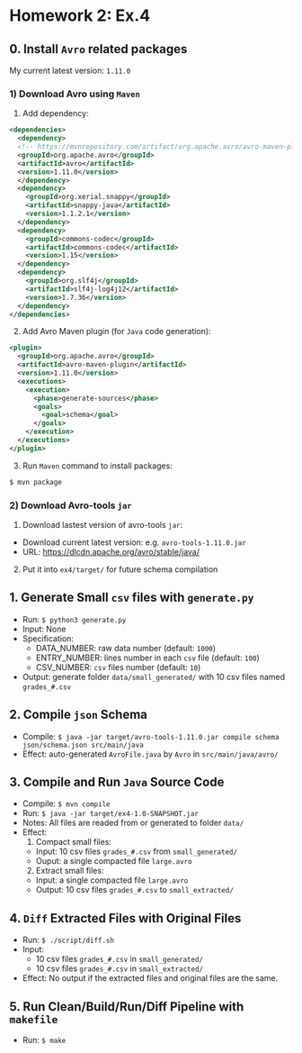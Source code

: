 # Homework 2: Ex.4

## 0. Install `Avro` related packages

My current latest version: `1.11.0`

### 1) Download Avro using `Maven`

1. Add dependency:

  ```xml
  <dependencies>
    <dependency>
    <!-- https://mvnrepository.com/artifact/org.apache.avro/avro-maven-plugin -->
    <groupId>org.apache.avro</groupId>
    <artifactId>avro</artifactId>
    <version>1.11.0</version>
    </dependency>
    <dependency>
      <groupId>org.xerial.snappy</groupId>
      <artifactId>snappy-java</artifactId>
      <version>1.1.2.1</version>
    </dependency>
    <dependency>
      <groupId>commons-codec</groupId>
      <artifactId>commons-codec</artifactId>
      <version>1.15</version>
    </dependency>
    <dependency>
      <groupId>org.slf4j</groupId>
      <artifactId>slf4j-log4j12</artifactId>
      <version>1.7.36</version>
    </dependency>
  </dependencies>
  ```

2. Add Avro Maven plugin (for `Java` code generation):

  ```xml
  <plugin>
    <groupId>org.apache.avro</groupId>
    <artifactId>avro-maven-plugin</artifactId>
    <version>1.11.0</version>
    <executions>
      <execution>
        <phase>generate-sources</phase>
        <goals>
          <goal>schema</goal>
        </goals>
      </execution>
    </executions>
  </plugin>
  ```

3. Run `Maven` command to install packages:

  ```bash
  $ mvn package
  ```

### 2) Download Avro-tools `jar`

1. Download lastest version of avro-tools `jar`:
- Download current latest version: e.g. `avro-tools-1.11.0.jar`
- URL: https://dlcdn.apache.org/avro/stable/java/

2. Put it into `ex4/target/` for future schema compilation

## 1. Generate Small `csv` files with `generate.py`

- Run: `$ python3 generate.py`
- Input: None
- Specification:
  - DATA_NUMBER: raw data number (default: `1000`)
  - ENTRY_NUMBER: lines number in each `csv` file (default: `100`)
  - CSV_NUMBER: `csv` files number (default: `10`)
- Output: generate folder `data/small_generated/` with 10 csv files named `grades_#.csv`

## 2. Compile `json` Schema

- Compile: `$ java -jar target/avro-tools-1.11.0.jar compile schema json/schema.json src/main/java`
- Effect: auto-generated `AvroFile.java` by `Avro` in `src/main/java/avro/`

## 3. Compile and Run `Java` Source Code

- Compile: `$ mvn compile`
- Run: `$ java -jar target/ex4-1.0-SNAPSHOT.jar`
- Notes: All files are readed from or generated to folder `data/`
- Effect:
  1. Compact small files:
    - Input: 10 csv files `grades_#.csv` from `small_generated/`
    - Ouput: a single compacted file `large.avro`
  2. Extract small files:
    - Input: a single compacted file `large.avro`
    - Output: 10 csv files `grades_#.csv` to `small_extracted/`

## 4. `Diff` Extracted Files with Original Files

- Run: `$ ./script/diff.sh`
- Input:
  - 10 csv files `grades_#.csv` in `small_generated/`
  - 10 csv files `grades_#.csv` in `small_extracted/`
- Effect: No output if the extracted files and original files are the same.

## 5. Run Clean/Build/Run/Diff Pipeline with `makefile`

- Run: `$ make`
